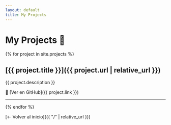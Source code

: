 ```yaml
---
layout: default
title: My Projects
---
```


# My Projects 🚧

{% for project in site.projects %}
## [{{ project.title }}]({{ project.url | relative_url }})
{{ project.description }}

🔗 [Ver en GitHub]({{ project.link }})

---
{% endfor %}

[← Volver al inicio]({{ "/" | relative_url }})

